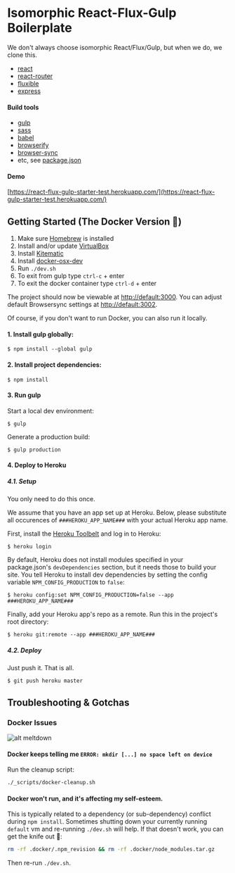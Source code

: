 # Isomorphic React-Flux-Gulp Boilerplate

We don't always choose isomorphic React/Flux/Gulp, but when we do, we clone this.

- [react](https://facebook.github.io/react/)
- [react-router](https://github.com/rackt/react-router)
- [fluxible](http://fluxible.io/)
- [express](http://expressjs.com/)

#### Build tools

- [gulp](http://gulpjs.com/)
- [sass](http://sass-lang.com/)
- [babel](https://babeljs.io/)
- [browserify](http://browserify.org/)
- [browser-sync](http://www.browsersync.io/)
- etc, see [package.json](https://raw.githubusercontent.com/MadeInHaus/react-flux-gulp-starter/master/package.json)

#### Demo

[https://react-flux-gulp-starter-test.herokuapp.com/](https://react-flux-gulp-starter-test.herokuapp.com/)

## Getting Started (The Docker Version 🐳)

1. Make sure [Homebrew](http://brew.sh/) is installed
2. Install and/or update [VirtualBox](https://www.virtualbox.org/wiki/Downloads)
3. Install [Kitematic](https://kitematic.com)
4. Install [docker-osx-dev](https://github.com/brikis98/docker-osx-dev#install)
5. Run `./dev.sh`
6. To exit from gulp type `ctrl-c` + enter
7. To exit the docker container type `ctrl-d` + enter

The project should now be viewable at [http://default:3000](http://default:3000). You can adjust default Browsersync settings at [http://default:3002](http://default:3002).

Of course, if you don't want to run Docker, you can also run it locally.

#### 1. Install gulp globally:

```
$ npm install --global gulp
```

#### 2. Install project dependencies:

```
$ npm install
```

#### 3. Run gulp

Start a local dev environment:

```
$ gulp
```

Generate a production build:

```
$ gulp production
```

#### 4. Deploy to Heroku

##### 4.1. Setup

You only need to do this once.

We assume that you have an app set up at Heroku. Below, please substitute all occurences of `###HEROKU_APP_NAME###` with your actual Heroku app name.

First, install the [Heroku Toolbelt](https://toolbelt.heroku.com/) and log in to Heroku:

```
$ heroku login
```

By default, Heroku does not install modules specified in your package.json's `devDependencies` section, but it needs those to build your site. You tell Heroku to install dev dependencies by setting the config variable `NPM_CONFIG_PRODUCTION` to `false`:

```
$ heroku config:set NPM_CONFIG_PRODUCTION=false --app ###HEROKU_APP_NAME###
```

Finally, add your Heroku app's repo as a remote. Run this in the project's root directory:

```
$ heroku git:remote --app ###HEROKU_APP_NAME###
```

##### 4.2. Deploy

Just push it. That is all.

```
$ git push heroku master
```
## Troubleshooting & Gotchas

### Docker Issues

![alt meltdown](https://media.giphy.com/media/ReImZejkBnqYU/giphy.gif)

#### Docker keeps telling me `ERROR: mkdir [...] no space left on device`

Run the cleanup script:

```sh
./_scripts/docker-cleanup.sh
```

#### Docker won't run, and it's affecting my self-esteem.

This is typically related to a dependency (or sub-dependency) conflict during `npm install`. Sometimes shutting down your currently running `default` vm and re-running `./dev.sh` will help. If that doesn't work, you can get the knife out :knife::

```sh
rm -rf .docker/.npm_revision && rm -rf .docker/node_modules.tar.gz
```

Then re-run `./dev.sh`.
